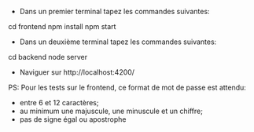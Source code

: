 - Dans un premier terminal tapez les commandes suivantes:

cd frontend
npm install
npm start

- Dans un deuxième terminal tapez les commandes suivantes:

cd backend
node server 

- Naviguer sur http://localhost:4200/

PS: Pour les tests sur le frontend, ce format de mot de passe est attendu:
- entre 6 et 12 caractères;
- au minimum une majuscule, une minuscule et un chiffre;
- pas de signe égal ou apostrophe